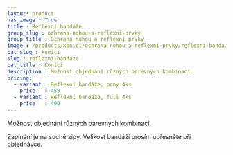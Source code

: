 ```yaml
---
layout: product
has_image : True
title : Reflexní bandáže
group_slug : ochrana-nohou-a-reflexni-prvky
group_title : Ochrana nohou a reflexní prvky
image : /products/konici/ochrana-nohou-a-reflexni-prvky/reflexni-bandaze.jpg
cat_slug : konici
slug : reflexni-bandaze
cat_title : Koníci
description : Možnost objednání různých barevných kombinací.
pricing:
  - variant : Reflexní bandáže, pony 4ks
    price   : 450
  - variant : Reflexní bandáže, full 4ks
    price   : 490
---
```


Možnost objednání různých barevných kombinací.

Zapínání je na suché zipy.
Velikost bandáží prosím upřesněte při objednávce.

